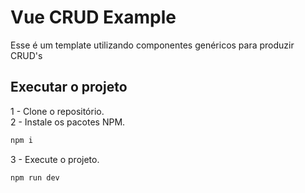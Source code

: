 # Vue CRUD Example

Esse é um template utilizando componentes genéricos para produzir CRUD's

## Executar o projeto

1 - Clone o repositório. <br>
2 - Instale os pacotes NPM.
``` sh
npm i
```
3 - Execute o projeto.
``` sh
npm run dev
```
